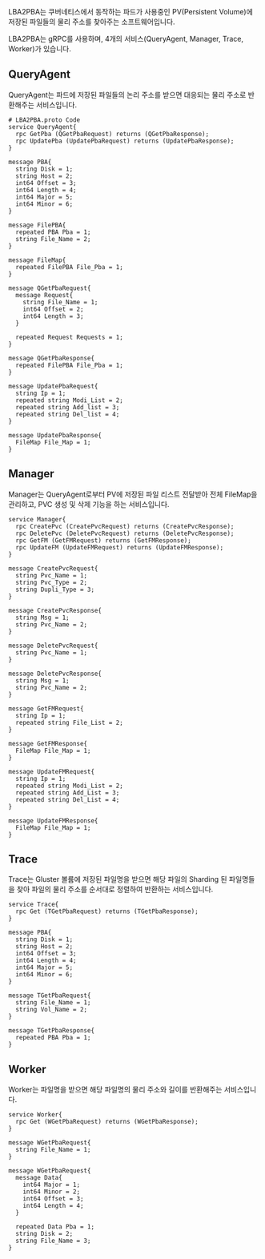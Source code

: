 LBA2PBA는 쿠버네티스에서 동작하는 파드가 사용중인 PV(Persistent Volume)에 저장된 파일들의 물리 주소를 찾아주는 소프트웨어입니다.

LBA2PBA는 gRPC를 사용하며, 4개의 서비스(QueryAgent, Manager, Trace, Worker)가 있습니다.


QueryAgent
---
QueryAgent는 파드에 저장된 파일들의 논리 주소를 받으면 대응되는 물리 주소로 반환해주는 서비스입니다.

```
# LBA2PBA.proto Code
service QueryAgent{
  rpc GetPba (QGetPbaRequest) returns (QGetPbaResponse);
  rpc UpdatePba (UpdatePbaRequest) returns (UpdatePbaResponse);
}

message PBA{
  string Disk = 1;
  string Host = 2;
  int64 Offset = 3;
  int64 Length = 4;
  int64 Major = 5;
  int64 Minor = 6;
}

message FilePBA{
  repeated PBA Pba = 1;
  string File_Name = 2;
}

message FileMap{
  repeated FilePBA File_Pba = 1;
}

message QGetPbaRequest{
  message Request{
    string File_Name = 1;
    int64 Offset = 2;
    int64 Length = 3;
  }
  
  repeated Request Requests = 1;
}

message QGetPbaResponse{
  repeated FilePBA File_Pba = 1;
}

message UpdatePbaRequest{
  string Ip = 1;
  repeated string Modi_List = 2;
  repeated string Add_list = 3;
  repeated string Del_list = 4;
}

message UpdatePbaResponse{
  FileMap File_Map = 1;
}
```

Manager
---
Manager는 QueryAgent로부터 PV에 저장된 파일 리스트 전달받아 전체 FileMap을 관리하고, PVC 생성 및 삭제 기능을 하는 서비스입니다.

```
service Manager{
  rpc CreatePvc (CreatePvcRequest) returns (CreatePvcResponse);
  rpc DeletePvc (DeletePvcRequest) returns (DeletePvcResponse);
  rpc GetFM (GetFMRequest) returns (GetFMResponse);
  rpc UpdateFM (UpdateFMRequest) returns (UpdateFMResponse);
}

message CreatePvcRequest{
  string Pvc_Name = 1;
  string Pvc_Type = 2;
  string Dupli_Type = 3;
}

message CreatePvcResponse{
  string Msg = 1;
  string Pvc_Name = 2;
}

message DeletePvcRequest{
  string Pvc_Name = 1;
}

message DeletePvcResponse{
  string Msg = 1;
  string Pvc_Name = 2;
}

message GetFMRequest{
  string Ip = 1;
  repeated string File_List = 2;
}

message GetFMResponse{
  FileMap File_Map = 1;
}

message UpdateFMRequest{
  string Ip = 1;
  repeated string Modi_List = 2;
  repeated string Add_List = 3;
  repeated string Del_List = 4;
}

message UpdateFMResponse{
  FileMap File_Map = 1;
}
```

Trace
---
Trace는 Gluster 볼륨에 저장된 파일명을 받으면 해당 파일의 Sharding 된 파일명들을 찾아 파일의 물리 주소를 순서대로 정렬하여 반환하는 서비스입니다.

```
service Trace{
  rpc Get (TGetPbaRequest) returns (TGetPbaResponse);
}

message PBA{
  string Disk = 1;
  string Host = 2;
  int64 Offset = 3;
  int64 Length = 4;
  int64 Major = 5;
  int64 Minor = 6;
}

message TGetPbaRequest{
  string File_Name = 1;
  string Vol_Name = 2;
}

message TGetPbaResponse{
  repeated PBA Pba = 1;
}
```

Worker
---
Worker는 파일명을 받으면 해당 파일명의 물리 주소와 길이를 반환해주는 서비스입니다.

```
service Worker{
  rpc Get (WGetPbaRequest) returns (WGetPbaResponse);
}

message WGetPbaRequest{
  string File_Name = 1;
}

message WGetPbaRequest{
  message Data{
    int64 Major = 1;
    int64 Minor = 2;
    int64 Offset = 3;
    int64 Length = 4;
  }
  
  repeated Data Pba = 1;
  string Disk = 2;
  string File_Name = 3;
}
```
